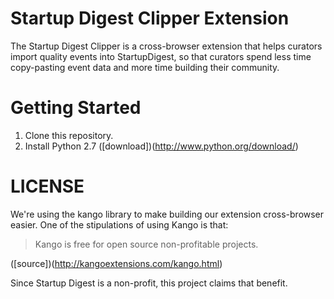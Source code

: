 # Startup Digest Clipper Extension

The Startup Digest Clipper is a cross-browser extension that helps
curators import quality events into StartupDigest, so that curators
spend less time copy-pasting event data and more time building their
community.

# Getting Started

1) Clone this repository.
2) Install Python 2.7 ([download])(http://www.python.org/download/)

# LICENSE

We're using the kango library to make building our extension
cross-browser easier.  One of the stipulations of using Kango is that:

> Kango is free for open source non-profitable projects.

([source])(http://kangoextensions.com/kango.html)

Since Startup Digest is a non-profit, this project claims that benefit.


